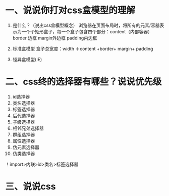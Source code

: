 # 一、说说你打对css盒模型的理解
1. 是什么？（说出css盒模型概念）
浏览器在页面布局时，将所有的元素/容器表示为一个个矩形盒子，每一个盒子包含四个部分：content（内部容器）border 边框 margin外边框 padding内边框

2. 标准盒模型
盒子总宽度：width ＋content +border+ margin+ padding

3. 怪异盒模型(IE)


# 二、css终的选择器有哪些？说说优先级
1. id选择器
2. 类名选择器
3. 标签选择器
4. 后代选择器
5. 子级选择器
6. 相邻兄弟选择器
7. 群组选择器
8. 属性选择器
9. 伪元素选择器
10. 伪类选择器

！import>内联>id>类名>标签选择器

# 三、说说css